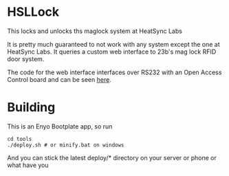 HSLLock
=======

This locks and unlocks ths maglock system at HeatSync Labs

It is pretty much guaranteed to not work with any system except the
one at HeatSync Labs. It queries a custom web interface to 23b's mag
lock RFID door system.

The code for the web interface interfaces over RS232 with an Open Access
Control board and can be seen
[here](https://github.com/zyphlar/Open-Source-Access-Control---Web-Interface).

Building
========

This is an Enyo Bootplate app, so run

```@bash
cd tools
./deploy.sh # or minify.bat on windows
```

And you can stick the latest deploy/* directory on your server or phone or
what have you

